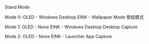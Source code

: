 
Stand Mode

Mode 0:
    OLED - Windows Desktop
    EINK - Wallpaper Mode       壁纸模式

Mode 1:
    OLED - None
    EINK - Windows Desktop      Desktop Capture

Mode 2:
    OLED - None
    EINK - Launcher             App Capture
